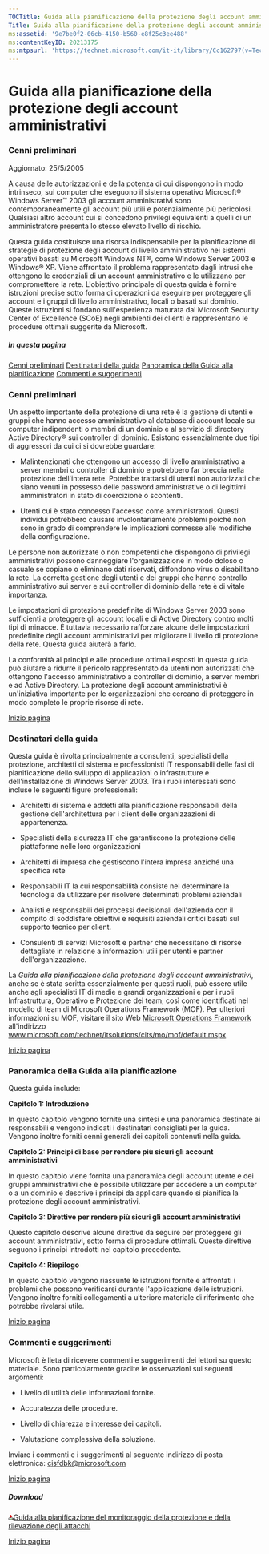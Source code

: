 ```yaml
---
TOCTitle: Guida alla pianificazione della protezione degli account amministrativi
Title: Guida alla pianificazione della protezione degli account amministrativi
ms:assetid: '9e7be0f2-06cb-4150-b560-e8f25c3ee488'
ms:contentKeyID: 20213175
ms:mtpsurl: 'https://technet.microsoft.com/it-it/library/Cc162797(v=TechNet.10)'
---
```


Guida alla pianificazione della protezione degli account amministrativi
=======================================================================

### Cenni preliminari

Aggiornato: 25/5/2005

A causa delle autorizzazioni e della potenza di cui dispongono in modo intrinseco, sui computer che eseguono il sistema operativo Microsoft® Windows Server™ 2003 gli account amministrativi sono contemporaneamente gli account più utili e potenzialmente più pericolosi. Qualsiasi altro account cui si concedono privilegi equivalenti a quelli di un amministratore presenta lo stesso elevato livello di rischio.

Questa guida costituisce una risorsa indispensabile per la pianificazione di strategie di protezione degli account di livello amministrativo nei sistemi operativi basati su Microsoft Windows NT®, come Windows Server 2003 e Windows® XP. Viene affrontato il problema rappresentato dagli intrusi che ottengono le credenziali di un account amministrativo e le utilizzano per compromettere la rete. L'obiettivo principale di questa guida è fornire istruzioni precise sotto forma di operazioni da eseguire per proteggere gli account e i gruppi di livello amministrativo, locali o basati sul dominio. Queste istruzioni si fondano sull'esperienza maturata dal Microsoft Security Center of Excellence (SCoE) negli ambienti dei clienti e rappresentano le procedure ottimali suggerite da Microsoft.

##### In questa pagina

[](#edaa)[Cenni preliminari](#edaa)
[](#ecaa)[Destinatari della guida](#ecaa)
[](#ebaa)[Panoramica della Guida alla pianificazione](#ebaa)
[](#eaaa)[Commenti e suggerimenti](#eaaa)

### Cenni preliminari

Un aspetto importante della protezione di una rete è la gestione di utenti e gruppi che hanno accesso amministrativo al database di account locale su computer indipendenti o membri di un dominio e al servizio di directory Active Directory® sui controller di dominio. Esistono essenzialmente due tipi di aggressori da cui ci si dovrebbe guardare:

-   Malintenzionati che ottengono un accesso di livello amministrativo a server membri o controller di dominio e potrebbero far breccia nella protezione dell'intera rete. Potrebbe trattarsi di utenti non autorizzati che siano venuti in possesso delle password amministrative o di legittimi amministratori in stato di coercizione o scontenti.

-   Utenti cui è stato concesso l'accesso come amministratori. Questi individui potrebbero causare involontariamente problemi poiché non sono in grado di comprendere le implicazioni connesse alle modifiche della configurazione.

Le persone non autorizzate o non competenti che dispongono di privilegi amministrativi possono danneggiare l'organizzazione in modo doloso o casuale se copiano o eliminano dati riservati, diffondono virus o disabilitano la rete. La corretta gestione degli utenti e dei gruppi che hanno controllo amministrativo sui server e sui controller di dominio della rete è di vitale importanza.

Le impostazioni di protezione predefinite di Windows Server 2003 sono sufficienti a proteggere gli account locali e di Active Directory contro molti tipi di minacce. È tuttavia necessario rafforzare alcune delle impostazioni predefinite degli account amministrativi per migliorare il livello di protezione della rete. Questa guida aiuterà a farlo.

La conformità ai principi e alle procedure ottimali esposti in questa guida può aiutare a ridurre il pericolo rappresentato da utenti non autorizzati che ottengono l'accesso amministrativo a controller di dominio, a server membri e ad Active Directory. La protezione degli account amministrativi è un'iniziativa importante per le organizzazioni che cercano di proteggere in modo completo le proprie risorse di rete.

[](#mainsection)[Inizio pagina](#mainsection)

### Destinatari della guida

Questa guida è rivolta principalmente a consulenti, specialisti della protezione, architetti di sistema e professionisti IT responsabili delle fasi di pianificazione dello sviluppo di applicazioni o infrastrutture e dell'installazione di Windows Server 2003. Tra i ruoli interessati sono incluse le seguenti figure professionali:

-   Architetti di sistema e addetti alla pianificazione responsabili della gestione dell'architettura per i client delle organizzazioni di appartenenza.

-   Specialisti della sicurezza IT che garantiscono la protezione delle piattaforme nelle loro organizzazioni

-   Architetti di impresa che gestiscono l'intera impresa anziché una specifica rete

-   Responsabili IT la cui responsabilità consiste nel determinare la tecnologia da utilizzare per risolvere determinati problemi aziendali

-   Analisti e responsabili dei processi decisionali dell'azienda con il compito di soddisfare obiettivi e requisiti aziendali critici basati sul supporto tecnico per client.

-   Consulenti di servizi Microsoft e partner che necessitano di risorse dettagliate in relazione a informazioni utili per utenti e partner dell'organizzazione.

La *Guida alla pianificazione della protezione degli account amministrativi*, anche se è stata scritta essenzialmente per questi ruoli, può essere utile anche agli specialisti IT di medie e grandi organizzazioni e per i ruoli Infrastruttura, Operativo e Protezione dei team, così come identificati nel modello di team di Microsoft Operations Framework (MOF). Per ulteriori informazioni su MOF, visitare il sito Web [Microsoft Operations Framework](http://www.microsoft.com/technet/itsolutions/cits/mo/mof/default.mspx) all'indirizzo www.microsoft.com/technet/itsolutions/cits/mo/mof/default.mspx.

[](#mainsection)[Inizio pagina](#mainsection)

### Panoramica della Guida alla pianificazione

Questa guida include:

**Capitolo 1: Introduzione**

In questo capitolo vengono fornite una sintesi e una panoramica destinate ai responsabili e vengono indicati i destinatari consigliati per la guida. Vengono inoltre forniti cenni generali dei capitoli contenuti nella guida.

**Capitolo 2: Principi di base per rendere più sicuri gli account amministrativi**

In questo capitolo viene fornita una panoramica degli account utente e dei gruppi amministrativi che è possibile utilizzare per accedere a un computer o a un dominio e descrive i principi da applicare quando si pianifica la protezione degli account amministrativi.

**Capitolo 3: Direttive per rendere più sicuri gli account amministrativi**

Questo capitolo descrive alcune direttive da seguire per proteggere gli account amministrativi, sotto forma di procedure ottimali. Queste direttive seguono i principi introdotti nel capitolo precedente.

**Capitolo 4: Riepilogo**

In questo capitolo vengono riassunte le istruzioni fornite e affrontati i problemi che possono verificarsi durante l'applicazione delle istruzioni. Vengono inoltre forniti collegamenti a ulteriore materiale di riferimento che potrebbe rivelarsi utile.

[](#mainsection)[Inizio pagina](#mainsection)

### Commenti e suggerimenti

Microsoft è lieta di ricevere commenti e suggerimenti dei lettori su questo materiale. Sono particolarmente gradite le osservazioni sui seguenti argomenti:

-   Livello di utilità delle informazioni fornite.

-   Accuratezza delle procedure.

-   Livello di chiarezza e interesse dei capitoli.

-   Valutazione complessiva della soluzione.

Inviare i commenti e i suggerimenti al seguente indirizzo di posta elettronica: [cisfdbk@microsoft.com](mailto:cisfdbk@microsoft.com?subject=the%20administrator%20accounts%20security%20planning%20guide)

[](#mainsection)[Inizio pagina](#mainsection)

##### Download

[![](images/Cc162797.icon_exe(it-it,TechNet.10).gif)Guida alla pianificazione del monitoraggio della protezione e della rilevazione degli attacchi](http://go.microsoft.com/fwlink/?linkid=41316)

[](#mainsection)[Inizio pagina](#mainsection)
